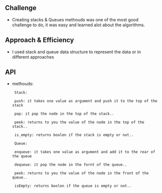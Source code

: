 ## Challenge
- Creating stacks & Queues methouds was one of the most good challenge to do, it was easy and learned alot about the algorithms.

## Approach & Efficiency
- I used stack and queue data structure to represent  the data or in different approaches

## API
 - methouds:

        Stack:

        push: it takes one value as argument and push it to the top of the stack

        pop: it pop the node in the top of the stack..

        peek: returns to you the value of the node in the top of the stack..

        is_empty: returns boolen if the stack is empty or not..

        Queue:

        enqueue: it takes one value as argument and add it to the rear of the queue

        dequeue: it pop the node in the fornt of the queue..

        peek: returns to you the value of the node in the front of the queue..

        isEmpty: returns boolen if the queue is empty or not..